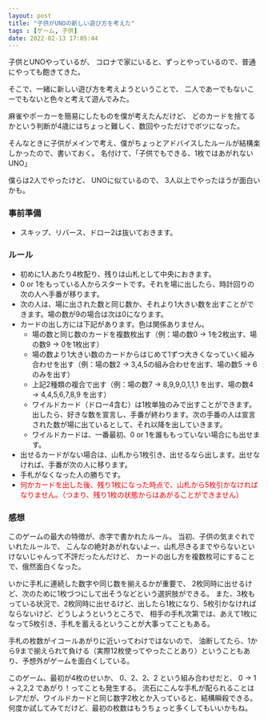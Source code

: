 ```yaml
---
layout: post
title: "子供がUNOの新しい遊び方を考えた"
tags : [ゲーム, 子供]
date: 2022-02-13 17:05:44
---
```



子供とUNOやっているが、
コロナで家にいると、ずっとやっているので、普通にやっても飽きてきた。

そこで、一緒に新しい遊び方を考えようということで、
二人であーでもないこーでもないと色々と考えて遊んでみた。

麻雀やポーカーを簡易にしたものを僕が考えたんだけど、
どのカードを捨てるかという判断が4歳にはちょっと難しく、数回やっただけでボツになった。

そんなときに子供がメインで考え、僕がちょっとアドバイスしたルールが結構楽しかったので、書いておく。
名付けて、「子供でもできる、1枚ではあがれないUNO」

僕らは2人でやったけど、
UNOに似ているので、
3人以上でやったほうが面白いかも。



### 事前準備

* スキップ、リバース、ドロー2は抜いておきます。


### ルール


* 初めに1人あたり4枚配り、残りは山札として中央におきます。
* 0 or 1をもっている人からスタートです。それを場に出したら、時計回りの次の人へ手番が移ります。
* 次の人は、場に出された数と同じ数か、それより1大きい数を出すことができます。場の数が9の場合は次は0になります。
* カードの出し方には下記があります。色は関係ありません。
  * 場の数と同じ数のカードを複数枚出す（例：場の数0 → 1を2枚出す、場の数9 → 0を1枚出す）
  * 場の数より1大きい数のカードからはじめて1ずつ大きくなっていく組み合わせを出す（例：場の数2 → 3,4,5の組み合わせを出す、場の数5 → 6のみを出す）
  * 上記2種類の複合で出す（例：場の数7 → 8,9,9,0,1,1,1 を出す、場の数4 → 4,4,5,6,7,8,9 を出す）
  * ワイルドカード（ドロー4含む）は1枚単独のみで出すことができます。出したら、好きな数を宣言し、手番が終わります。次の手番の人は宣言された数が場に出ているとして、それ以降を出していきます。
  * ワイルドカードは、一番最初、0 or 1を誰ももっていない場合にも出せます。
* 出せるカードがない場合は、山札から1枚引き、出せるなら出します。出せなければ、手番が次の人に移ります。
* 手札がなくなった人の勝ちです。
* <span style="color: red; ">何かカードを出した後、残り1枚になった時点で、山札から5枚引かなければなりません。（つまり、残り1枚の状態からはあがることができません）</span>



### 感想

このゲームの最大の特徴が、赤字で書かれたルール。
当初、子供の気まぐれでいれたルールで、
こんなの絶対あがれないよー、山札尽きるまでやらないといけないじゃんって不評だったんだけど、
カードの出し方を複数枚可にすることで、俄然面白くなった。

いかに手札に連続した数字や同じ数を揃えるかが重要で、
2枚同時に出せるけど、次のために1枚づつにして出そうなどという選択肢ができる。
また、3枚もっている状況で、2枚同時に出せるけど、出したら1枚になり、5枚引かなければならないけど、どうしようというところで、
相手の手札次第では、あえて1枚になって5枚引き、手札を蓄えるということが大事ってこともある。


手札の枚数がイコールあがりに近いってわけではないので、
油断してたら、1から9まで揃えられて負ける（実際12枚使ってやったことあり）ということもあり、予想外がゲームを面白くしている。

このゲーム、最初が4枚のせいか、
0、2、2、2 という組み合わせだと、
0 → 1 → 2,2,2 であがり！ってことも発生する。
流石にこんな手札が配られることはレアだが、ワイルドカードと同じ数字2枚とか入っていると、結構瞬殺できる。
何度か試してみてだけど、最初の枚数はもうちょっと多くしてもいいかもね。












